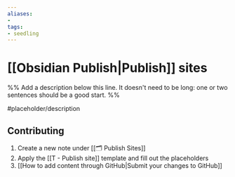 ```yaml
---
aliases:
- 
tags:
- seedling
---
```


# [[Obsidian Publish|Publish]] sites

%% Add a description below this line. It doesn't need to be long: one or two sentences should be a good start. %%

#placeholder/description

## Contributing

1. Create a new note under [[🗂️ Publish Sites]]
2. Apply the [[T - Publish site]] template and fill out the placeholders
3. [[How to add content through GitHub|Submit your changes to GitHub]]
